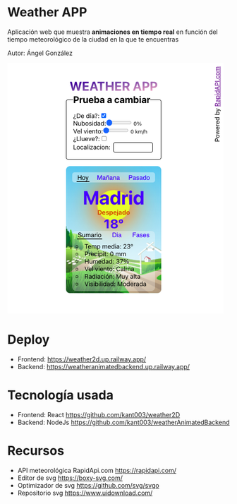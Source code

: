 # Weather APP

Aplicación web que muestra **animaciones en tiempo real** en función del tiempo meteorológico de la ciudad en la que te encuentras

Autor: Ángel González

![weatherapp](portada.png)

# Deploy

- Frontend: https://weather2d.up.railway.app/
- Backend: https://weatheranimatedbackend.up.railway.app/

# Tecnología usada

- Frontend: React https://github.com/kant003/weather2D
- Backend: NodeJs https://github.com/kant003/weatherAnimatedBackend

# Recursos

- API meteorológica RapidApi.com https://rapidapi.com/
- Editor de svg https://boxy-svg.com/
- Optimizador de svg https://github.com/svg/svgo
- Repositorio svg https://www.uidownload.com/
